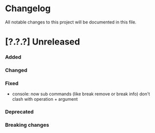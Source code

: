 # Changelog

All notable changes to this project will be documented in this file.

# [?.?.?] Unreleased

### Added

### Changed

### Fixed
- console: now sub commands (like break remove or break info) don't clash with operation + argument

### Deprecated

### Breaking changes
